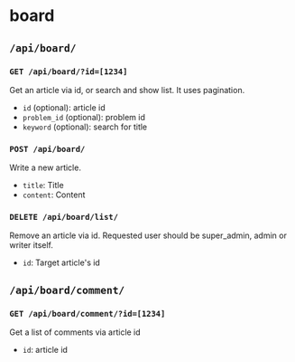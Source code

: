 # board

## `/api/board/`

### `GET /api/board/?id=[1234]`

Get an article via id, or search and show list.
It uses pagination.

- `id` (optional): article id
- `problem_id` (optional): problem id
- `keyword` (optional): search for title

### `POST /api/board/`

Write a new article.

- `title`: Title
- `content`: Content

### `DELETE /api/board/list/`

Remove an article via id.
Requested user should be super_admin, admin or writer itself.

- `id`: Target article's id

## `/api/board/comment/`

### `GET /api/board/comment/?id=[1234]`

Get a list of comments via article id

- `id`: article id
